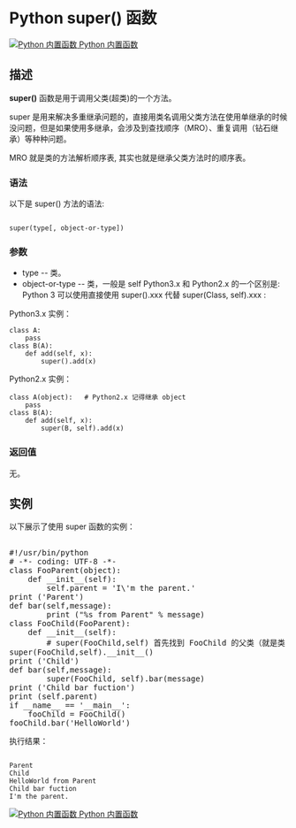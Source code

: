 Python  super() 函数
==================

 [![Python 内置函数](../images/up.gif)
 Python 内置函数](python-built-in-functions.html)


  描述
--

 **super()** 函数是用于调用父类(超类)的一个方法。

 super 是用来解决多重继承问题的，直接用类名调用父类方法在使用单继承的时候没问题，但是如果使用多继承，会涉及到查找顺序（MRO）、重复调用（钻石继承）等种种问题。

 MRO 就是类的方法解析顺序表, 其实也就是继承父类方法时的顺序表。

 ### 语法

 以下是 super() 方法的语法:

 
```

super(type[, object-or-type])

```

 ### 参数

  *  type -- 类。 
 *  object-or-type -- 类，一般是 self 
  Python3.x 和 Python2.x 的一个区别是: Python 3 可以使用直接使用 super().xxx 代替 super(Class, self).xxx :

 Python3.x 实例：

 
```
class A:
    pass
class B(A):
    def add(self, x):
        super().add(x)
```

 Python2.x 实例：

 
```
class A(object):   # Python2.x 记得继承 object
    pass
class B(A):
    def add(self, x):
        super(B, self).add(x)
```

 ### 返回值

 无。

  实例
--

  以下展示了使用 super 函数的实例： 

  <pre>

#!/usr/bin/python
# -*- coding: UTF-8 -*-
class FooParent(object):
    def __init__(self):
        self.parent = 'I\'m the parent.'
print ('Parent')
def bar(self,message):
        print ("%s from Parent" % message)
class FooChild(FooParent):
    def __init__(self):
        # super(FooChild,self) 首先找到 FooChild 的父类（就是类 FooParent），然后把类B的对象 FooChild 转换为类 FooParent 的对象
super(FooChild,self).__init__()
print ('Child')
def bar(self,message):
        super(FooChild, self).bar(message)
print ('Child bar fuction')
print (self.parent)
if __name__ == '__main__':
    fooChild = FooChild()
fooChild.bar('HelloWorld')
</pre>

 执行结果：

 
```

Parent
Child
HelloWorld from Parent
Child bar fuction
I'm the parent.

```

 [![Python 内置函数](../images/up.gif)
 Python 内置函数](python-built-in-functions.html)